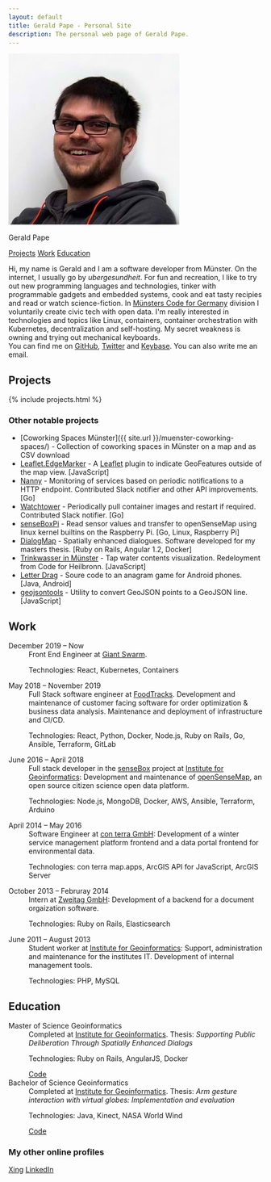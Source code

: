 ```yaml
---
layout: default
title: Gerald Pape - Personal Site
description: The personal web page of Gerald Pape.
---
```


<img src="images/gerald_339.jpg" alt="Image of Gerald Pape" id="img_gerald" />

<p class="navbox my-name">Gerald Pape</p>

<p class="navbox">
  <a class="navlink" href="#projects">Projects</a>
  <a class="navlink" href="#work">Work</a>
  <a class="navlink" href="#education">Education</a>
</p>

<p class="introduction">Hi, my name is Gerald and I am a software developer from Münster. On the internet, I usually go by <em>ubergesundheit</em>. For fun and recreation, I like to try out new programming languages and technologies, tinker with programmable gadgets and embedded systems, cook and eat tasty recipies and read or watch science-fiction. In <a href="http://codeformuenster.org/" target="_blank" rel="noopener">Münsters Code for Germany</a> division I voluntarily create civic tech with open data. I'm really interested in technologies and topics like Linux, containers, container orchestration with Kubernetes, decentralization and self-hosting. My secret weakness is owning and trying out mechanical keyboards.
<br />You can find me on <a href="https://github.com/ubergesundheit" target="_blank" rel="noopener" class="icon-github">GitHub</a>, <a href="https://twitter.com/ubergesundheit" target="_blank" rel="noopener" class="icon-twitter">Twitter</a> and <a href="https://keybase.io/geraldpape" target="_blank" rel="noopener" class="icon-key">Keybase</a>. You can also write me an <a data-href="oi.epapdlareg@liam:otliam" class="obfusmail icon-envelope" rel="nofollow">email</a>.</p>

## Projects

{% include projects.html %}

### Other notable projects

- [Coworking Spaces Münster]({{ site.url }}/muenster-coworking-spaces/) - Collection of coworking spaces in Münster on a map and as CSV download
- <a href="https://github.com/ubergesundheit/Leaflet.EdgeMarker" target="_blank" rel="noopener">Leaflet.EdgeMarker</a> - A <a href="https://leafletjs.com/" target="_blank" rel="noopener">Leaflet</a> plugin to indicate GeoFeatures outside of the map view. <span class="technology-list">[JavaScript]</span>
- <a href="https://github.com/lunemec/nanny" target="_blank" rel="noopener">Nanny</a> - Monitoring of services based on periodic notifications to a HTTP endpoint. Contributed Slack notifier and other API improvements. <span class="technology-list">[Go]</span>
- <a href="https://github.com/containrrr/watchtower" target="_blank" rel="noopener">Watchtower</a> - Periodically pull container images and restart if required. Contributed Slack notifier. <span class="technology-list">[Go]</span>
- <a href="https://github.com/sensebox/senseboxpi" target="_blank" rel="noopener">senseBoxPi</a> - Read sensor values and transfer to openSenseMap using linux kernel builtins on the Raspberry Pi. <span class="technology-list">[Go, Linux, Raspberry Pi]</span>
- <a href="https://github.com/ubergesundheit/dialogmap" target="_blank" rel="noopener">DialogMap</a> - Spatially enhanced dialogues. Software developed for my masters thesis. <span class="technology-list">[Ruby on Rails, Angular 1.2, Docker]</span>
- <a href="https://github.com/codeformuenster/trinkwasser" target="_blank" rel="noopener">Trinkwasser in Münster</a> - Tap water contents visualization. Redeloyment from Code for Heilbronn. <span class="technology-list">[JavaScript]</span>
- <a href="https://github.com/ubergesundheit/letter-drag" target="_blank" rel="noopener">Letter Drag</a> - Soure code to an anagram game for Android phones. <span class="technology-list">[Java, Android]</span>
- <a href="https://github.com/ubergesundheit/geojsontools" target="_blank" rel="noopener">geojsontools</a> - Utility to convert GeoJSON points to a GeoJSON line. <span class="technology-list">[JavaScript]</span>

## Work
<dl>
  <dt>December 2019 &ndash; Now</dt>
  <dd>Front End Engineer at <a href="https://www.giantswarm.io/" target="_blank" rel="noopener">Giant Swarm</a>.
  <p class="technology-list">Technologies: React, Kubernetes, Containers</p>
  </dd>

  <dt>May 2018 &ndash; November 2019</dt>
  <dd>Full Stack software engineer at <a href="https://www.foodtracks.de/" target="_blank" rel="noopener">FoodTracks</a>. Development and maintenance of customer facing software for order optimization &amp; business data analysis. Maintenance and deployment of infrastructure and CI/CD.
  <p class="technology-list">Technologies: React, Python, Docker, Node.js, Ruby on Rails, Go, Ansible, Terraform, GitLab</p>
  </dd>

  <dt>June 2016 &ndash; April 2018</dt>
  <dd>Full stack developer in the <a href="https://sensebox.de/" target="_blank" rel="noopener">senseBox</a> project at <a href="http://www.uni-muenster.de/Geoinformatics/en/" target="_blank" rel="noopener">Institute for Geoinformatics</a>: Development and maintenance of <a href="https://opensensemap.org/" target="_blank" rel="noopener">openSenseMap</a>, an open source citizen science open data platform. <p class="technology-list">Technologies: Node.js, MongoDB, Docker, AWS, Ansible, Terraform, Arduino</p>
  </dd>

  <dt>April 2014 &ndash; May 2016</dt>
  <dd>Software Engineer at <a href="https://www.conterra.de/" target="_blank" rel="noopener">con terra GmbH</a>: Development of a winter service management platform frontend and a data portal frontend for environmental data. <p class="technology-list">Technologies: con terra map.apps, ArcGIS API for JavaScript, ArcGIS Server</p>
  </dd>

  <dt>October 2013 &ndash; Februray 2014</dt>
  <dd>Intern at <a href="https://www.zweitag.de/en/" target="_blank" rel="noopener">Zweitag GmbH</a>: Development of a backend for a document orgaization software. <p class="technology-list">Technologies: Ruby on Rails, Elasticsearch</p>
  </dd>

  <dt>June 2011 &ndash; August 2013</dt>
  <dd>Student worker at <a href="http://www.uni-muenster.de/Geoinformatics/en/" target="_blank" rel="noopener">Institute for Geoinformatics</a>: Support, administration and maintenance for the institutes IT. Development of internal management tools. <p class="technology-list">Technologies: PHP, MySQL</p>
  </dd>
</dl>

## Education
<dl>
  <dt>Master of Science Geoinformatics</dt>
  <dd>Completed at <a href="http://www.uni-muenster.de/Geoinformatics/en/" target="_blank" rel="noopener">Institute for Geoinformatics</a>. Thesis: <em>Supporting Public Deliberation Through Spatially Enhanced Dialogs</em><p class="technology-list">Technologies: Ruby on Rails, AngularJS, Docker</p> <a href="https://github.com/ubergesundheit/dialogmap" target="_blank" rel="noopener">Code</a>
  </dd>

  <dt>Bachelor of Science Geoinformatics</dt>
  <dd>Completed at <a href="http://www.uni-muenster.de/Geoinformatics/en/" target="_blank" rel="noopener">Institute for Geoinformatics</a>. Thesis: <em>Arm gesture interaction with virtual globes: Implementation and evaluation</em><p class="technology-list">Technologies: Java, Kinect, NASA World Wind</p> <a href="https://github.com/ubergesundheit/triangle-of-sustainability" target="_blank" rel="noopener">Code</a>
  </dd>
</dl>

### My other online profiles

<a href="https://www.xing.com/profile/Gerald_Pape3" target="_blank" rel="noopener">Xing</a>
<a href="https://www.linkedin.com/in/gerald-pape-93b003103/" target="_blank" rel="noopener">LinkedIn</a>
